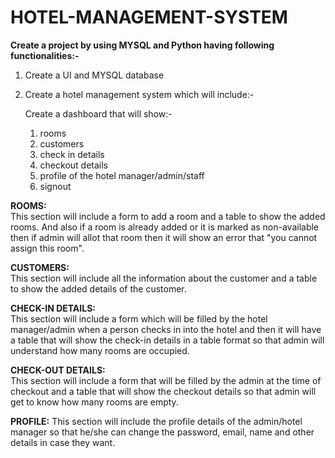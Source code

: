 # HOTEL-MANAGEMENT-SYSTEM

**Create a project by using MYSQL and Python having following functionalities:-**

1. Create a UI and MYSQL database

2. Create a hotel management system which will include:-
   
   Create a dashboard that will show:-
      1. rooms  
      2. customers
      3. check in details  
      4. checkout details  
      5. profile of the hotel manager/admin/staff  
      6. signout  

**ROOMS:**  
This section will include a form to add a room and a table to show the added rooms. And also if a room is already added or it is marked as non-available then if admin will allot that room then it will show an error that "you cannot assign this room".

**CUSTOMERS:**  
This section will include all the information about the customer and a table to show the added details of the customer.

**CHECK-IN DETAILS:**  
This section will include a form which will be filled by the hotel manager/admin when a person checks in into the hotel and then it will have a table that will show the check-in details in a table format so that admin will understand how many rooms are occupied.

**CHECK-OUT DETAILS:**  
This section will include a form that will be filled by the admin at the time of checkout and a table that will show the checkout details so that admin will get to know how many rooms are empty.

**PROFILE:**
This section will include the profile details of the admin/hotel manager so that he/she can change the password, email, name and other details in case they want.
